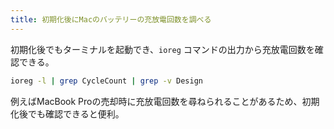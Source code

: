 ```yaml
---
title: 初期化後にMacのバッテリーの充放電回数を調べる
---
```


初期化後でもターミナルを起動でき、`ioreg` コマンドの出力から充放電回数を確認できる。

```bash
ioreg -l | grep CycleCount | grep -v Design
```

例えばMacBook Proの売却時に充放電回数を尋ねられることがあるため、初期化後でも確認できると便利。

